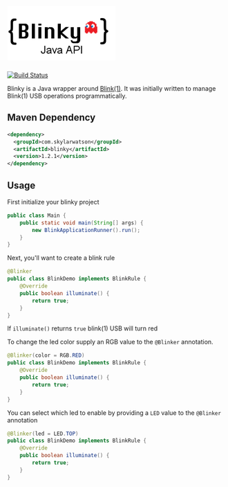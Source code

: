 # ![Blinky Logo](https://github.com/SkylarWatson/blinky/blob/master/src/main/resources/images/blinky-icon.png?raw=true)

[![Build Status](https://travis-ci.org/SkylarWatson/blinky.svg?branch=master)](https://travis-ci.org/SkylarWatson/blinky)

Blinky is a Java wrapper around [Blink(1)](https://blink1.thingm.com/).  It was initially written to manage Blink(1) USB operations programmatically.  

## Maven Dependency

```xml
<dependency>
  <groupId>com.skylarwatson</groupId>
  <artifactId>blinky</artifactId>
  <version>1.2.1</version>
</dependency>
```

## Usage

First initialize your blinky project

```java
public class Main {
    public static void main(String[] args) {
        new BlinkApplicationRunner().run();
    }
}
```

Next, you'll want to create a blink rule

```java
@Blinker
public class BlinkDemo implements BlinkRule {
    @Override
    public boolean illuminate() {
        return true;
    }
}
```

If `illuminate()` returns `true` blink(1) USB will turn red

To change the led color supply an RGB value to the `@Blinker` annotation.

```java
@Blinker(color = RGB.RED)
public class BlinkDemo implements BlinkRule {
    @Override
    public boolean illuminate() {
        return true;
    }
}
```

You can select which led to enable by providing a `LED` value to the `@Blinker` annotation

```java
@Blinker(led = LED.TOP)
public class BlinkDemo implements BlinkRule {
    @Override
    public boolean illuminate() {
        return true;
    }
}
```
